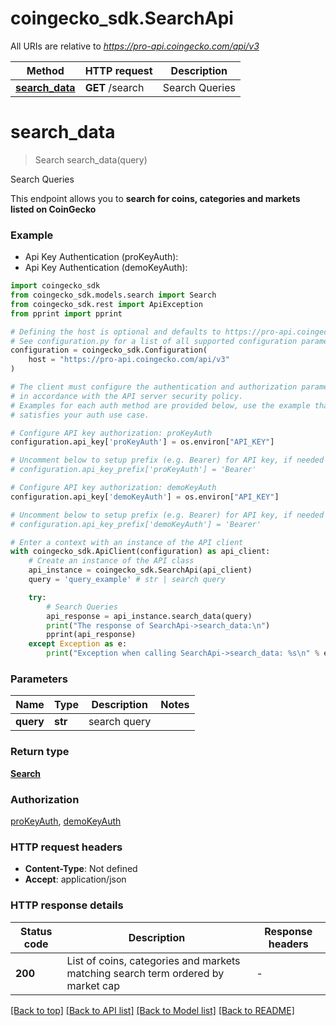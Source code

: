 # coingecko_sdk.SearchApi

All URIs are relative to *https://pro-api.coingecko.com/api/v3*

Method | HTTP request | Description
------------- | ------------- | -------------
[**search_data**](SearchApi.md#search_data) | **GET** /search | Search Queries


# **search_data**
> Search search_data(query)

Search Queries

This endpoint allows you to **search for coins, categories and markets listed on CoinGecko**

### Example

* Api Key Authentication (proKeyAuth):
* Api Key Authentication (demoKeyAuth):

```python
import coingecko_sdk
from coingecko_sdk.models.search import Search
from coingecko_sdk.rest import ApiException
from pprint import pprint

# Defining the host is optional and defaults to https://pro-api.coingecko.com/api/v3
# See configuration.py for a list of all supported configuration parameters.
configuration = coingecko_sdk.Configuration(
    host = "https://pro-api.coingecko.com/api/v3"
)

# The client must configure the authentication and authorization parameters
# in accordance with the API server security policy.
# Examples for each auth method are provided below, use the example that
# satisfies your auth use case.

# Configure API key authorization: proKeyAuth
configuration.api_key['proKeyAuth'] = os.environ["API_KEY"]

# Uncomment below to setup prefix (e.g. Bearer) for API key, if needed
# configuration.api_key_prefix['proKeyAuth'] = 'Bearer'

# Configure API key authorization: demoKeyAuth
configuration.api_key['demoKeyAuth'] = os.environ["API_KEY"]

# Uncomment below to setup prefix (e.g. Bearer) for API key, if needed
# configuration.api_key_prefix['demoKeyAuth'] = 'Bearer'

# Enter a context with an instance of the API client
with coingecko_sdk.ApiClient(configuration) as api_client:
    # Create an instance of the API class
    api_instance = coingecko_sdk.SearchApi(api_client)
    query = 'query_example' # str | search query

    try:
        # Search Queries
        api_response = api_instance.search_data(query)
        print("The response of SearchApi->search_data:\n")
        pprint(api_response)
    except Exception as e:
        print("Exception when calling SearchApi->search_data: %s\n" % e)
```



### Parameters


Name | Type | Description  | Notes
------------- | ------------- | ------------- | -------------
 **query** | **str**| search query | 

### Return type

[**Search**](Search.md)

### Authorization

[proKeyAuth](../README.md#proKeyAuth), [demoKeyAuth](../README.md#demoKeyAuth)

### HTTP request headers

 - **Content-Type**: Not defined
 - **Accept**: application/json

### HTTP response details

| Status code | Description | Response headers |
|-------------|-------------|------------------|
**200** | List of coins, categories and markets matching search term ordered by market cap |  -  |

[[Back to top]](#) [[Back to API list]](../README.md#documentation-for-api-endpoints) [[Back to Model list]](../README.md#documentation-for-models) [[Back to README]](../README.md)

